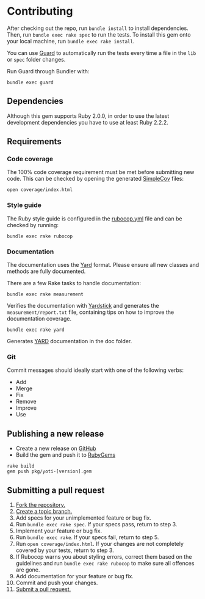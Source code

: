 # Contributing

After checking out the repo, run `bundle install` to install dependencies. Then, run `bundle exec rake spec` to run the tests. To install this gem onto your local machine, run `bundle exec rake install`.

You can use [Guard][] to automatically run the tests every time a file in the `lib` or `spec` folder changes.

Run Guard through Bundler with:

```shell
bundle exec guard
```

[Guard]: https://github.com/guard/guard

## Dependencies

Although this gem supports Ruby 2.0.0, in order to use the latest development dependencies you have to use at least Ruby 2.2.2.

## Requirements

### Code coverage

The 100% code coverage requirement must be met before submitting new code.
This can be checked by opening the generated [SimpleCov][] files:

 ```shell
open coverage/index.html
 ```

### Style guide

The Ruby style guide is configured in the [rubocop.yml](rubocop.yml) file and can be checked by running:

```shell
bundle exec rake rubocop
```

### Documentation

The documentation uses the [Yard][] format. Please ensure all new classes and methods are fully documented.

There are a few Rake tasks to handle documentation:

```shell
bundle exec rake measurement
```

Verifies the documentation with [Yardstick][] and generates the `measurement/report.txt` file, containing tips on how to improve the documentation coverage.

```shell
bundle exec rake yard
```

Generates [YARD][] documentation in the doc folder.

### Git

Commit messages should ideally start with one of the following verbs:

* Add
* Merge
* Fix
* Remove
* Improve
* Use

[SimpleCov]:   https://github.com/colszowka/simplecov
[Yard]:        http://yardoc.org/
[Yardstick]:   https://github.com/dkubb/yardstick

## Publishing a new release

* Create a new release on [GitHub](https://github.com/getyoti/yoti-ruby-sdk/releases)
* Build the gem and push it to [RubyGems](https://rubygems.org/gems/yoti)

```shell
rake build
gem push pkg/yoti-[version].gem
```

## Submitting a pull request

1. [Fork the repository.][fork]
2. [Create a topic branch.][branch]
3. Add specs for your unimplemented feature or bug fix.
4. Run `bundle exec rake spec`. If your specs pass, return to step 3.
5. Implement your feature or bug fix.
6. Run `bundle exec rake`. If your specs fail, return to step 5.
7. Run `open coverage/index.html`. If your changes are not completely covered
   by your tests, return to step 3.
8. If Rubocop warns you about styling errors, correct them based on the guidelines and run `bundle exec rake rubocop` to make sure all offences are gone.
9. Add documentation for your feature or bug fix.
10. Commit and push your changes.
11. [Submit a pull request.][pr]

[fork]: http://help.github.com/fork-a-repo/
[branch]: http://learn.github.com/p/branching.html
[pr]: http://help.github.com/send-pull-requests/
